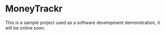 # MoneyTrackr

This is a sample project used as a software development demonstration, it will be online soon.

